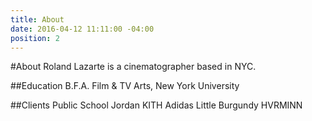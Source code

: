 ```yaml
---
title: About
date: 2016-04-12 11:11:00 -04:00
position: 2
---
```


#About
Roland Lazarte is a cinematographer based in NYC.

##Education
B.F.A. Film & TV Arts, New York University

##Clients
Public School
Jordan
KITH
Adidas
Little Burgundy
HVRMINN